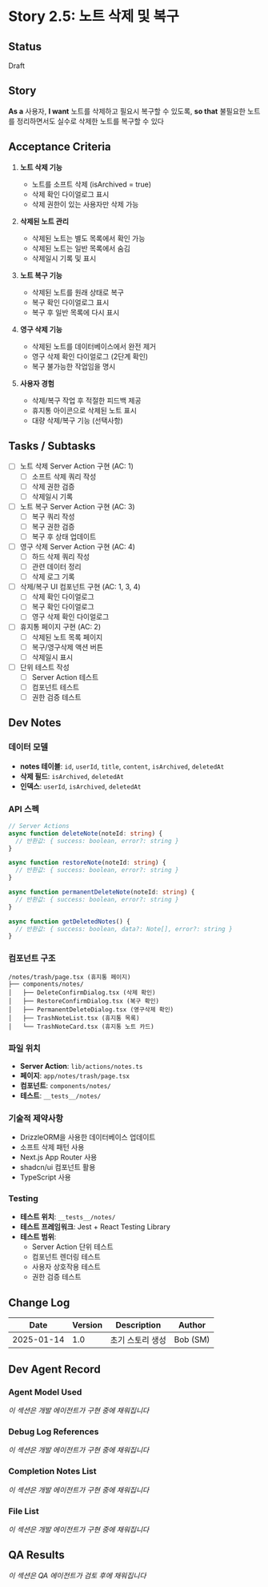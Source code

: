 # Story 2.5: 노트 삭제 및 복구

## Status
Draft

## Story
**As a** 사용자,
**I want** 노트를 삭제하고 필요시 복구할 수 있도록,
**so that** 불필요한 노트를 정리하면서도 실수로 삭제한 노트를 복구할 수 있다

## Acceptance Criteria

1. **노트 삭제 기능**
   - 노트를 소프트 삭제 (isArchived = true)
   - 삭제 확인 다이얼로그 표시
   - 삭제 권한이 있는 사용자만 삭제 가능

2. **삭제된 노트 관리**
   - 삭제된 노트는 별도 목록에서 확인 가능
   - 삭제된 노트는 일반 목록에서 숨김
   - 삭제일시 기록 및 표시

3. **노트 복구 기능**
   - 삭제된 노트를 원래 상태로 복구
   - 복구 확인 다이얼로그 표시
   - 복구 후 일반 목록에 다시 표시

4. **영구 삭제 기능**
   - 삭제된 노트를 데이터베이스에서 완전 제거
   - 영구 삭제 확인 다이얼로그 (2단계 확인)
   - 복구 불가능한 작업임을 명시

5. **사용자 경험**
   - 삭제/복구 작업 후 적절한 피드백 제공
   - 휴지통 아이콘으로 삭제된 노트 표시
   - 대량 삭제/복구 기능 (선택사항)

## Tasks / Subtasks

- [ ] 노트 삭제 Server Action 구현 (AC: 1)
  - [ ] 소프트 삭제 쿼리 작성
  - [ ] 삭제 권한 검증
  - [ ] 삭제일시 기록

- [ ] 노트 복구 Server Action 구현 (AC: 3)
  - [ ] 복구 쿼리 작성
  - [ ] 복구 권한 검증
  - [ ] 복구 후 상태 업데이트

- [ ] 영구 삭제 Server Action 구현 (AC: 4)
  - [ ] 하드 삭제 쿼리 작성
  - [ ] 관련 데이터 정리
  - [ ] 삭제 로그 기록

- [ ] 삭제/복구 UI 컴포넌트 구현 (AC: 1, 3, 4)
  - [ ] 삭제 확인 다이얼로그
  - [ ] 복구 확인 다이얼로그
  - [ ] 영구 삭제 확인 다이얼로그

- [ ] 휴지통 페이지 구현 (AC: 2)
  - [ ] 삭제된 노트 목록 페이지
  - [ ] 복구/영구삭제 액션 버튼
  - [ ] 삭제일시 표시

- [ ] 단위 테스트 작성
  - [ ] Server Action 테스트
  - [ ] 컴포넌트 테스트
  - [ ] 권한 검증 테스트

## Dev Notes

### 데이터 모델
- **notes 테이블**: `id`, `userId`, `title`, `content`, `isArchived`, `deletedAt`
- **삭제 필드**: `isArchived`, `deletedAt`
- **인덱스**: `userId`, `isArchived`, `deletedAt`

### API 스펙
```typescript
// Server Actions
async function deleteNote(noteId: string) {
  // 반환값: { success: boolean, error?: string }
}

async function restoreNote(noteId: string) {
  // 반환값: { success: boolean, error?: string }
}

async function permanentDeleteNote(noteId: string) {
  // 반환값: { success: boolean, error?: string }
}

async function getDeletedNotes() {
  // 반환값: { success: boolean, data?: Note[], error?: string }
}
```

### 컴포넌트 구조
```
/notes/trash/page.tsx (휴지통 페이지)
├── components/notes/
│   ├── DeleteConfirmDialog.tsx (삭제 확인)
│   ├── RestoreConfirmDialog.tsx (복구 확인)
│   ├── PermanentDeleteDialog.tsx (영구삭제 확인)
│   ├── TrashNoteList.tsx (휴지통 목록)
│   └── TrashNoteCard.tsx (휴지통 노트 카드)
```

### 파일 위치
- **Server Action**: `lib/actions/notes.ts`
- **페이지**: `app/notes/trash/page.tsx`
- **컴포넌트**: `components/notes/`
- **테스트**: `__tests__/notes/`

### 기술적 제약사항
- DrizzleORM을 사용한 데이터베이스 업데이트
- 소프트 삭제 패턴 사용
- Next.js App Router 사용
- shadcn/ui 컴포넌트 활용
- TypeScript 사용

### Testing
- **테스트 위치**: `__tests__/notes/`
- **테스트 프레임워크**: Jest + React Testing Library
- **테스트 범위**: 
  - Server Action 단위 테스트
  - 컴포넌트 렌더링 테스트
  - 사용자 상호작용 테스트
  - 권한 검증 테스트

## Change Log

| Date | Version | Description | Author |
|------|---------|-------------|--------|
| 2025-01-14 | 1.0 | 초기 스토리 생성 | Bob (SM) |

## Dev Agent Record

### Agent Model Used
*이 섹션은 개발 에이전트가 구현 중에 채워집니다*

### Debug Log References
*이 섹션은 개발 에이전트가 구현 중에 채워집니다*

### Completion Notes List
*이 섹션은 개발 에이전트가 구현 중에 채워집니다*

### File List
*이 섹션은 개발 에이전트가 구현 중에 채워집니다*

## QA Results
*이 섹션은 QA 에이전트가 검토 후에 채워집니다*


